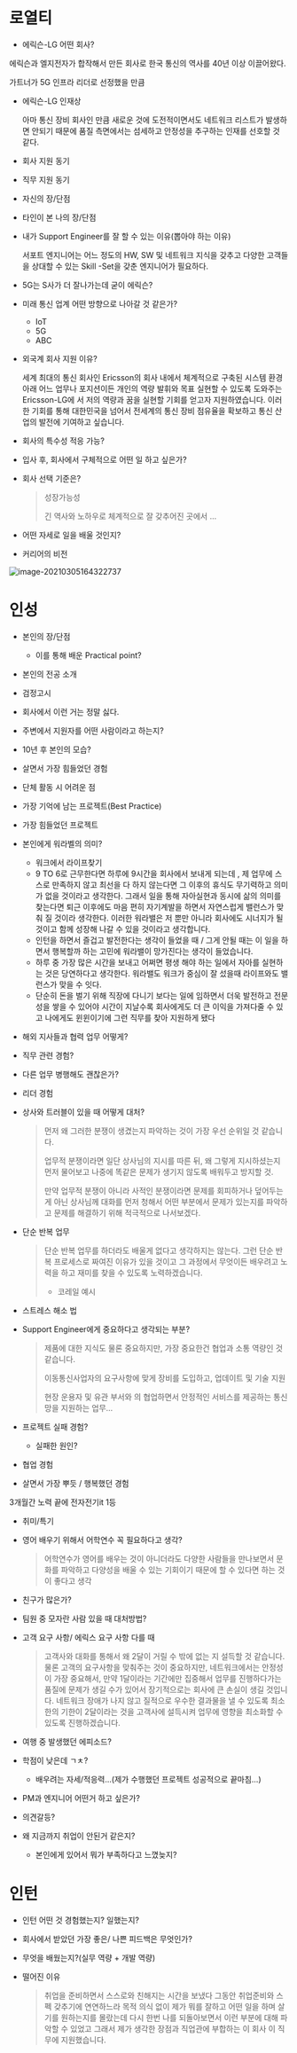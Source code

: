 # 로열티

* 에릭슨-LG 어떤 회사?

에릭슨과 엘지전자가 합작해서 만든 회사로 한국 통신의 역사를 40년 이상 이끌어왔다. 

가트너가 5G 인프라 리더로 선정했을 만큼 



* 에릭슨-LG 인재상

  아마 통신 장비 회사인 만큼 새로운 것에 도전적이면서도 네트워크 리스트가 발생하면 안되기 때문에 품질 측면에서는 섬세하고 안정성을 추구하는 인재를 선호할 것 같다. 

* 회사 지원 동기

  

* 직무 지원 동기

* 자신의 장/단점

* 타인이 본 나의 장/단점



* 내가 Support Engineer를 잘 할 수 있는 이유(뽑아야 하는 이유)

  서포트 엔지니어는 어느 정도의 HW,  SW 및 네트워크 지식을 갖추고 다양한 고객들을 상대할 수 있는 Skill -Set을 갖춘 엔지니어가 필요하다. 



* 5G는 S사가 더 잘나가는데 굳이 에릭슨?



* 미래 통신 업계 어떤 방향으로 나아갈 것 같은가?
  * IoT
  * 5G
  * ABC

* 외국계 회사 지원 이유?

  세계 최대의 통신 회사인 Ericsson의 회사 내에서 체계적으로 구축된 시스템 환경 아래 어느 업무나 포지션이든 개인의 역량 발휘와 목표 실현할 수 있도록 도와주는 Ericsson-LG에 서 저의 역량과 꿈을 실현할 기회를 얻고자 지원하였습니다. 이러한 기회를 통해 대한민국을 넘어서 전세계의 통신 장비 점유율을 확보하고 통신 산업의 발전에 기여하고 싶습니다.

  

* 회사의 특수성 적응 가능?



* 입사 후, 회사에서 구체적으로 어떤 일 하고 싶은가?



* 회사 선택 기준은?

  > 성장가능성
  >
  > 긴 역사와 노하우로 체계적으로 잘 갖추어진 곳에서 ...

* 어떤 자세로 일을 배울 것인지?



* 커리어의 비전

![image-20210305164322737](images/image-20210305164322737.png)

# 인성

* 본인의 장/단점
  * 이를 통해 배운 Practical point?

* 본인의 전공 소개

* 검정고시

* 회사에서 이런 거는 정말 싫다.

* 주변에서 지원자를 어떤 사람이라고 하는지?

* 10년 후 본인의 모습?

* 살면서 가장 힘들었던 경험

* 단체 활동 시 어려운 점

* 가장 기억에 남는 프로젝트(Best Practice)

* 가장 힘들었던 프로젝트

* 본인에게 워라벨의 의미?
  
  * 워크에서 라이프찾기 
  * 9 TO 6로 근무한다면 하루에 9시간을 회사에서 보내게 되는데 ,  제 업무에 스스로 만족하지 않고 최선을 다 하지 않는다면 그 이후의 휴식도 무기력하고 의미가 없을 것이라고 생각한다. 그래서 일을 통해 자아실현과 동시에 삶의 의미를 찾는다면 퇴근 이후에도 마음 편히 자기계발을 하면서 자연스럽게 밸런스가 맞춰 질 것이라 생각한다. 이러한 워라밸은 저 뿐만 아니라 회사에도 시너지가 될 것이고 함께 성장해 나갈 수 있을 것이라고 생각합니다.
  * 인턴을 하면서 즐겁고 발전한다는 생각이 들었을 때 / 그게 안될 때는 이 일을 하면서 행복할까 하는 고민에 워라밸이 망가진다는 생각이 들었습니다. 
  * 하루 중 가장 많은 시간을 보내고 어쩌면 평생 해야 하는 일에서 자아를 실현하는 것은 당연하다고 생각한다. 워라밸도 워크가 중심이 잘 섰을때 라이프와도 밸런스가 맞을 수 잇다.
  * 단순히 돈을 벌기 위해 직장에 다니기 보다는 일에 임하면서 더욱 발전하고 전문성을 쌓을 수 있어야 시간이 지날수록 회사에게도 더 큰 이익을 가져다줄 수 있고 나에게도 윈윈이기에 그런 직무를 찾아 지원하게 됐다
  
* 해외 지사들과 협력 업무 어떻게?

* 직무 관련 경험?

* 다른 업무 병행해도 괜찮은가?

* 리더 경험

* 상사와 트러블이 있을 때 어떻게 대처?

  > 먼저 왜 그러한 분쟁이 생겼는지 파악하는 것이 가장 우선 순위일 것 같습니다. 
  >
  > 업무적 분쟁이라면 일단 상사님의 지시를 따른 뒤, 왜 그렇게 지시하셨는지 먼저 물어보고 나중에 똑같은 문제가 생기지 않도록 배워두고 방지할 것.
  >
  > 만약 업무적 분쟁이 아니라 사적인 분쟁이라면 문제를 회피하거나 덮어두는 게 아닌 상사님께 대화를 먼저 청해서 어떤 부분에서 문제가 있는지를 파악하고 문제를 해결하기 위해 적극적으로 나서보겠다. 

* 단순 반복 업무

  > 단순 반복 업무를 하더라도 배울게 없다고 생각하지는 않는다. 그런 단순 반복 프로세스로 짜여진 이유가 있을 것이고 그 과정에서 무엇이든 배우려고 노력을 하고 재미를 찾을 수 있도록 노력하겠습니다. 
  >
  > * 코레일 예시

* 스트레스 해소 법

* Support Engineer에게 중요하다고 생각되는 부분?

  > 제품에 대한 지식도 물론 중요하지만, 가장 중요한건 협업과 소통 역량인 것 같습니다.
  >
  > 이동통신사업자의 요구사항에 맞게 장비를 도입하고, 업데이트 및 기술 지원
  >
  >  현장 운용자 및 유관 부서와 의 협업하면서 안정적인 서비스를 제공하는 통신망을 지원하는 업무... 

* 프로젝트 실패 경험? 
  
  * 실패한 원인?
  
* 협업 경험



* 살면서 가장 뿌듯 / 행복했던 경험

3개월간 노력 끝에 전자전기it 1등

* 취미/특기



* 영어 배우기 위해서 어학연수 꼭 필요하다고 생각?

  > 어학연수가 영어를 배우는 것이 아니더라도 다양한 사람들을 만나보면서 문화를 파악하고 다양성을 배울 수 있는 기회이기 때문에 할 수 있다면 하는 것이 좋다고 생각 

* 친구가 많은가?

* 팀원 중 모자란 사람 있을 때 대처방법?



* 고객 요구 사항/ 에릭스 요구 사항 다를 때

  > 고객사와 대화를 통해서 왜 2달이 거릴 수 밖에 없는 지 설득할 것 같습니다. 물론 고객의 요구사항을 맞춰주는 것이 중요하지만, 네트워크에서는 안정성이 가장 중요해서, 만약 1달이라는 기간에만 집중해서 업무를 진행하다가는 품질에 문제가 생길 수가 있어서 장기적으로는 회사에 큰 손실이 생길 것입니다.  네트워크 장애가 나지 않고 질적으로 우수한 결과물을 낼 수 있도록  최소한의 기한이 2달이라는 것을 고객사에 설득시켜 업무에 영향을 최소화할 수 있도록 진행하겠습니다.

* 여행 중 발생했던 에피소드?

* 학점이 낮은데 ㄱㅊ?

  * 배우려는 자세/적응력...(제가 수행했던 프로젝트 성공적으로 끝마침...)

* PM과 엔지니어 어떤거 하고 싶은가?

* 의견갈등?

* 왜 지금까지 취업이 안된거 같은지? 

  * 본인에게 있어서 뭐가 부족하다고 느꼈늦지?

# 인턴

* 인턴 어떤 것 경험했는지? 일했는지?
* 회사에서 받았던 가장 좋은/ 나쁜 피드백은 무엇인가?
* 무엇을 배웠는지?(실무 역량 + 개발 역량)

* 떨어진 이유

  > 취업을 준비하면서 스스로와 친해지는 시간을 보냈다 그동안 취업준비와 스펙 갖추기에 연연하느라 목적 의식 없이 제가 뭐를 잘하고 어떤 일을 하며 살기를 원하는지를 몰랐는데 다시 한번 나를 되돌아보면서 이런 부분에 대해 파악할 수 있었고 그래서 제가 생각한 장점과 직업관에 부합하는 이 회사 이 직무에 지원했습니다.

